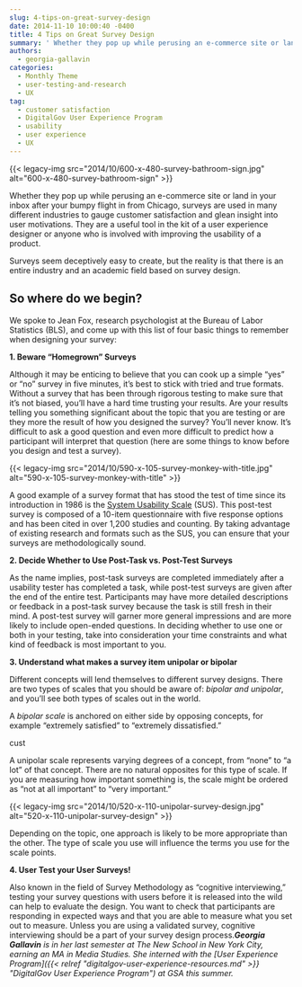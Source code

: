 ```yaml
---
slug: 4-tips-on-great-survey-design
date: 2014-11-10 10:00:40 -0400
title: 4 Tips on Great Survey Design
summary: ' Whether they pop up while perusing an e-commerce site or land in your inbox after your bumpy flight in from Chicago, surveys are used in many different industries to gauge customer satisfaction and glean insight into user motivations. They are a useful tool in the kit of a user experience designer or anyone'
authors:
  - georgia-gallavin
categories:
  - Monthly Theme
  - user-testing-and-research
  - UX
tag:
  - customer satisfaction
  - DigitalGov User Experience Program
  - usability
  - user experience
  - UX
---
```


{{< legacy-img src="2014/10/600-x-480-survey-bathroom-sign.jpg" alt="600-x-480-survey-bathroom-sign" >}}

Whether they pop up while perusing an e-commerce site or land in your inbox after your bumpy flight in from Chicago, surveys are used in many different industries to gauge customer satisfaction and glean insight into user motivations. They are a useful tool in the kit of a user experience designer or anyone who is involved with improving the usability of a product.

Surveys seem deceptively easy to create, but the reality is that there is an entire industry and an academic field based on survey design.

## So where do we begin?

We spoke to Jean Fox, research psychologist at the Bureau of Labor Statistics (BLS), and come up with this list of four basic things to remember when designing your survey:

**1. Beware “Homegrown” Surveys**
  
Although it may be enticing to believe that you can cook up a simple “yes” or “no” survey in five minutes, it’s best to stick with tried and true formats. Without a survey that has been through rigorous testing to make sure that it’s not biased, you’ll have a hard time trusting your results. Are your results telling you something significant about the topic that you are testing or are they more the result of how you designed the survey? You’ll never know. It’s difficult to ask a good question and even more difficult to predict how a participant will interpret that question (here are some things to know before you design and test a survey).

{{< legacy-img src="2014/10/590-x-105-survey-monkey-with-title.jpg" alt="590-x-105-survey-monkey-with-title" >}}

A good example of a survey format that has stood the test of time since its introduction in 1986 is the [System Usability Scale](http://www.usability.gov/how-to-and-tools/methods/system-usability-scale.html "System Usability Scale") (SUS). This post-test survey is composed of a 10-item questionnaire with five response options and has been cited in over 1,200 studies and counting. By taking advantage of existing research and formats such as the SUS, you can ensure that your surveys are methodologically sound.

**2. Decide Whether to Use Post-Task vs. Post-Test Surveys**
  
As the name implies, post-task surveys are completed immediately after a usability tester has completed a task, while post-test surveys are given after the end of the entire test. Participants may have more detailed descriptions or feedback in a post-task survey because the task is still fresh in their mind. A post-test survey will garner more general impressions and are more likely to include open-ended questions. In deciding whether to use one or both in your testing, take into consideration your time constraints and what kind of feedback is most important to you.

**3. Understand what makes a survey item unipolar or bipolar**
  
Different concepts will lend themselves to different survey designs. There are two types of scales that you should be aware of: _bipolar and unipolar_, and you’ll see both types of scales out in the world.

A _bipolar scale_ is anchored on either side by opposing concepts, for example “extremely satisfied” to “extremely dissatisfied.”

cust

A unipolar scale represents varying degrees of a concept, from &#8220;none&#8221; to &#8220;a lot&#8221; of that concept. There are no natural opposites for this type of scale. If you are measuring how important something is, the scale might be ordered as “not at all important” to “very important.&#8221;

{{< legacy-img src="2014/10/520-x-110-unipolar-survey-design.jpg" alt="520-x-110-unipolar-survey-design" >}}

Depending on the topic, one approach is likely to be more appropriate than the other. The type of scale you use will influence the terms you use for the scale points.

**4. User Test your User Surveys!**
  
Also known in the field of Survey Methodology as “cognitive interviewing,” testing your survey questions with users before it is released into the wild can help to evaluate the design. You want to check that participants are responding in expected ways and that you are able to measure what you set out to measure. Unless you are using a validated survey, cognitive interviewing should be a part of your survey design process._**Georgia Gallavin** is in her last semester at The New School in New York City, earning an MA in Media Studies. She interned with the [User Experience Program]({{< relref "digitalgov-user-experience-resources.md" >}} "DigitalGov User Experience Program") at GSA this summer._